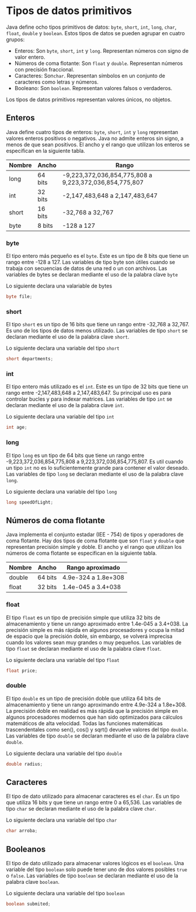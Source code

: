 # Tipos de datos primitivos

Java define ocho tipos primitivos de datos: `byte`, `short`, `int`, `long`, `char`, `float`, `double` y `boolean`. Estos tipos de datos se pueden agrupar en cuatro grupos:

- Enteros: Son `byte`, `short`, `int` y `long`. Representan números con signo de valor entero.
- Números de coma flotante: Son `float` y `double`. Representan números con precisión fraccional.
- Caracteres: Son`char`. Representan símbolos en un conjunto de caracteres como letras y números.
- Booleano: Son `boolean`. Representan valores falsos o verdaderos.

 Los tipos de datos primitivos representan valores únicos, no objetos.

 ## Enteros

 Java define cuatro tipos de enteros: `byte`, `short`, `int` y `long` representan valores enteros positivos o negativos. Java no admite enteros sin signo, a menos de que sean positivos. El ancho y el rango que utilizan los enteros se especifican en la siguiente tabla.

 | Nombre | Ancho | Rango |
 | ------ | ------ | ------ |
 | long | 64 bits | -9,223,372,036,854,775,808 a 9,223,372,036,854,775,807 |
 | int | 32 bits | -2,147,483,648 a 2,147,483,647 |
 | short | 16 bits | -32,768 a 32,767 |
 | byte | 8 bits | -128 a 127 |

 ### byte

El tipo entero más pequeño es el `byte`. Este es un tipo de 8 bits que tiene un rango entre -128 a 127. Las variables de tipo byte son útiles cuando se trabaja con secuencias de datos de una red o un con archivos. Las variables de bytes se declaran mediante el uso de la palabra clave `byte`

Lo siguiente declara una valariable de bytes

```java
byte file;
```

### short

El tipo `short` es un tipo de 16 bits que tiene un rango entre -32,768 a 32,767. Es uno de los tipos de datos menos utilizado. Las variables de tipo `short` se declaran mediante el uso de la palabra clave `short`.

Lo siguiente declara una variable del tipo `short`

```java
short departments;
```

### int

El tipo entero más utilizado es el `int`. Este es un tipo de 32 bits que tiene un rango entre -2,147,483,648 a 2,147,483,647. Su principal uso es para controlar bucles y para indexar matrices. Las variables de tipo `int` se declaran mediante el uso de la palabra clave `int`.

Lo siguiente declara una variable del tipo `int`

```java
int age;
```

### long

El tipo `long` es un tipo de 64 bits que tiene un rango entre -9,223,372,036,854,775,808 a 9,223,372,036,854,775,807. Es util cuando un tipo `int` no es lo suficientemente grande para contener el valor deseado. Las variables de tipo `long` se declaran mediante el uso de la palabra clave `long`.

Lo siguiente declara una variable del tipo `long`

```java
long speedOfLight;
```

## Números de coma flotante

Java implementa el conjunto estadar (IEE - 754) de tipos y operadores de coma flotante. Hay dos tipos de coma flotante que son `float` y `double` que representan precisión simple y doble. El ancho y el rango que utilizan los números de coma flotante se especifican en la siguiente tabla.

 | Nombre | Ancho | Rango aproximado |
 | ------ | ------ | ------ |
 | double | 64 bits | 4.9e-324 a 1.8e+308 |
 | float | 32 bits | 1.4e-045 a 3.4+038 |

### float

El tipo `float` es un tipo de precisión simple que utiliza 32 bits de almacenamiento y tiene un rango aproximado entre 1.4e-045 a 3.4+038. La precisión simple es más rápida en algunos procesadores y ocupa la mitad de espacio que la precisión doble, sin embargo, se volverá imprecisa cuando los valores sean muy grandes o muy pequeños. Las variables de tipo `float` se declaran mediante el uso de la palabra clave `float`.

Lo siguiente declara una variable del tipo `float`

```java
float price;
```

### double

El tipo `double` es un tipo de precisión doble que utiliza 64 bits de almacenamiento y tiene un rango aproximando entre 4.9e-324 a 1.8e+308. La precisión doble en realidad es más rápida que la precisión simple en algunos procesadores modernos que han sido optimizados para cálculos matemáticos de alta velocidad. Todas las funciones matemáticas trascendentales como sen(), cos() y sqrt() devuelve valores del tipo `double`. Las variables de tipo `double` se declaran mediante el uso de la palabra clave `double`.

Lo siguiente declara una variable del tipo `double`

```java
double radius;
```

## Caracteres

El tipo de dato utilizado para almacenar caracteres es el `char`. Es un tipo que utiliza 16 bits y que tiene un rango entre 0 a 65,536. Las variables de tipo `char` se declaran mediante el uso de la palabra clave `char`.

Lo siguiente declara una variable del tipo `char`

```java
char arroba;
```

## Booleanos

El tipo de dato utilizado para almacenar valores lógicos es el `boolean`. Una variable del tipo `boolean` solo puede tener uno de dos valores posibles `true` o `false`. Las variables de tipo `boolean` se declaran mediante el uso de la palabra clave `boolean`.

Lo siguiente declara una variable del tipo `boolean`

```java
boolean submited;
```

